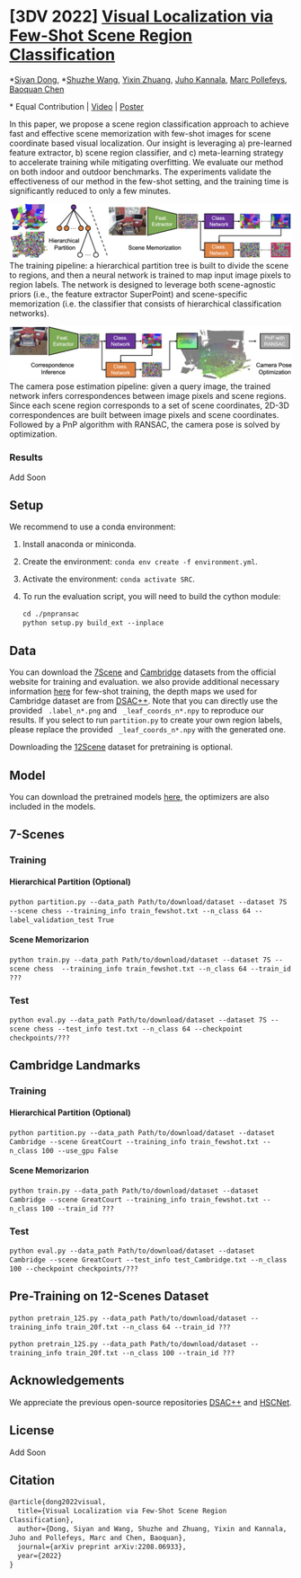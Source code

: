 # [3DV 2022] [Visual Localization via Few-Shot Scene Region Classification](https://arxiv.org/pdf/2208.06933.pdf)

*[Siyan Dong](https://siyandong.github.io/), *[Shuzhe Wang](https://ffrivera0.github.io/), [Yixin Zhuang](https://yixin26.github.io/), 
[Juho Kannala](https://users.aalto.fi/~kannalj1/), [Marc Pollefeys](https://people.inf.ethz.ch/pomarc/), [Baoquan Chen](http://cfcs.pku.edu.cn/baoquan/)

\* Equal Contribution | [Video](https://www.youtube.com/watch?v=XyiRQs_3pFo&t=15s) | [Poster](https://drive.google.com/file/d/1qxxfoTPkUik9ryIoH6hCSwkhq4MOXUBQ/view?usp=sharing)

In this paper, we propose a scene region classification approach to achieve fast and effective scene memorization with few-shot images for scene coordinate based visual localization. Our insight is leveraging a) pre-learned feature extractor, b) scene region classifier, and c) meta-learning strategy to accelerate training while mitigating overfitting. We evaluate our method on both indoor and outdoor benchmarks. The experiments validate the effectiveness of our method in the few-shot setting, and the training time is significantly reduced to only a few minutes.

![](figs/fig_train.png)
The training pipeline: a hierarchical partition tree is built to divide the scene to regions, and then a neural network is trained to map input image pixels to region labels. The network is designed to leverage both scene-agnostic priors (i.e., the feature extractor SuperPoint) and scene-specific memorization (i.e. the classifier that consists of hierarchical classification networks).

![](figs/fig_infer.png)
The camera pose estimation pipeline: given a query image, the trained network infers correspondences between image pixels and scene regions. Since each scene region corresponds to a set of scene coordinates, 2D-3D correspondences are built between image pixels and scene coordinates. Followed by a PnP algorithm with RANSAC, the camera pose is solved by optimization.

### Results
Add Soon



## Setup

We recommend to use a conda environment:

1. Install anaconda or miniconda.

2. Create the environment: `conda env create -f environment.yml`.

3. Activate the environment: `conda activate SRC`.

4. To run the evaluation script, you will need to build the cython module:

   ```
   cd ./pnpransac
   python setup.py build_ext --inplace
   ```



## Data

You can download the [7Scene](https://www.microsoft.com/en-us/research/project/rgb-d-dataset-7-scenes/) and [Cambridge](https://www.repository.cam.ac.uk/handle/1810/251342;jsessionid=839DB68EBBE095D30318C7A1B61DC875) datasets from the official website for training and evaluation. we also provide additional necessary information [here](https://drive.google.com/drive/folders/1aQYlGh-e9dXnXjh5VI8OSvY-SLxUM4vw?usp=sharing) for few-shot training, the depth maps we used for Cambridge dataset are from [DSAC++](https://github.com/vislearn/LessMore). Note that you can directly use the provided ``` .label_n*.png``` and ``` _leaf_coords_n*.npy``` to reproduce our results. If you select to run ```partition.py``` to create your own region labels, please replace the provided  ``` _leaf_coords_n*.npy```  with the generated one. 

Downloading the [12Scene](https://graphics.stanford.edu/projects/reloc/) dataset for pretraining is optional.



## Model

You can download the pretrained models [here](https://drive.google.com/drive/folders/1XGXEcv02TApyXi8TENOHTYbjxs9ZDtds?usp=sharing), the optimizers are also included in the models.



## 7-Scenes 

### Training

#### Hierarchical Partition (Optional)

```
python partition.py --data_path Path/to/download/dataset --dataset 7S --scene chess --training_info train_fewshot.txt --n_class 64 --label_validation_test True
```

#### Scene Memorizarion

```
python train.py --data_path Path/to/download/dataset --dataset 7S --scene chess  --training_info train_fewshot.txt --n_class 64 --train_id ???
```


### Test
```
python eval.py --data_path Path/to/download/dataset --dataset 7S --scene chess --test_info test.txt --n_class 64 --checkpoint checkpoints/???
```




## Cambridge Landmarks

### Training

#### Hierarchical Partition  (Optional)

```
python partition.py --data_path Path/to/download/dataset --dataset Cambridge --scene GreatCourt --training_info train_fewshot.txt --n_class 100 --use_gpu False
```

#### Scene Memorizarion

```
python train.py --data_path Path/to/download/dataset --dataset Cambridge --scene GreatCourt --training_info train_fewshot.txt --n_class 100 --train_id ???
```


### Test
```
python eval.py --data_path Path/to/download/dataset --dataset Cambridge --scene GreatCourt --test_info test_Cambridge.txt --n_class 100 --checkpoint checkpoints/???
```




## Pre-Training on 12-Scenes Dataset
```
python pretrain_12S.py --data_path Path/to/download/dataset --training_info train_20f.txt --n_class 64 --train_id ???
```
```
python pretrain_12S.py --data_path Path/to/download/dataset --training_info train_20f.txt --n_class 100 --train_id ???
```



## Acknowledgements

We appreciate the previous open-source repositories [DSAC++](https://github.com/vislearn/LessMore) and [HSCNet](https://github.com/AaltoVision/hscnet).

## License
Add Soon

## Citation
```
@article{dong2022visual,
  title={Visual Localization via Few-Shot Scene Region Classification},
  author={Dong, Siyan and Wang, Shuzhe and Zhuang, Yixin and Kannala, Juho and Pollefeys, Marc and Chen, Baoquan},
  journal={arXiv preprint arXiv:2208.06933},
  year={2022}
}
```
